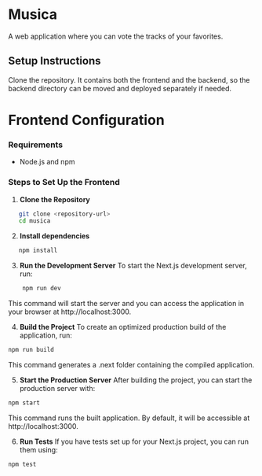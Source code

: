 # Musica

A web application where you can vote the tracks of your favorites.

## Setup Instructions

Clone the repository. It contains both the frontend and the backend, so the backend directory can be moved and deployed separately if needed.

# Frontend Configuration

### Requirements

- Node.js and npm

### Steps to Set Up the Frontend

1. **Clone the Repository**

```bash
   git clone <repository-url>
   cd musica
```

2. **Install dependencies**

```bash
   npm install
```

3. **Run the Development Server**
   To start the Next.js development server, run:

```bash
    npm run dev
```

This command will start the server and you can access the application in your browser at http://localhost:3000.

4. **Build the Project**
   To create an optimized production build of the application, run:

```bash
npm run build
```

This command generates a .next folder containing the compiled application.

5. **Start the Production Server**
   After building the project, you can start the production server with:

```bash
npm start
```

This command runs the built application. By default, it will be accessible at http://localhost:3000.

6. **Run Tests**
   If you have tests set up for your Next.js project, you can run them using:

```bash
npm test
```
